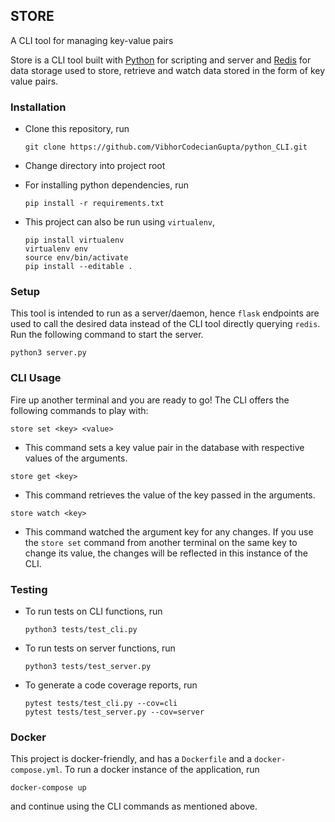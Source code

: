 ## STORE
A CLI tool for managing key-value pairs

Store is a CLI tool built with [Python](https://docs.python.org/3/) for scripting and server and [Redis](https://redis.io/) for data storage used to store, retrieve and watch data stored in the form of key value pairs.

### Installation

- Clone this repository, run
  ```
  git clone https://github.com/VibhorCodecianGupta/python_CLI.git
  ```

- Change directory into project root

- For installing python dependencies, run
  ```
  pip install -r requirements.txt
  ```

- This project can also be run using `virtualenv`,
    ```
    pip install virtualenv
    virtualenv env
    source env/bin/activate
    pip install --editable .
    ```

### Setup

 This tool is intended to run as a server/daemon, hence `flask` endpoints are used to call the desired data instead of the CLI tool directly querying `redis`.
 Run the following command to start the server.
   ```
   python3 server.py
   ```

### CLI Usage

Fire up another terminal and you are ready to go! The CLI offers the following commands to play with:


```
store set <key> <value>
```
- This command sets a key value pair in the database with respective values of the arguments.

```
store get <key>
```
- This command retrieves the value of the key passed in the arguments.

```
store watch <key>
```
- This command watched the argument key for any changes. If you use the `store set` command from another terminal on the same key to change its value, the changes will be reflected in this instance of the CLI.


### Testing

- To run tests on CLI functions, run
  ```
  python3 tests/test_cli.py
  ```

- To run tests on server functions, run
  ```
  python3 tests/test_server.py
  ```

- To generate a code coverage reports, run
  ```
  pytest tests/test_cli.py --cov=cli
  pytest tests/test_server.py --cov=server
  ```
### Docker

This project is docker-friendly, and has a `Dockerfile` and a `docker-compose.yml`. To run a docker instance of the application, run
  ```
  docker-compose up
  ```
and continue using the CLI commands as mentioned above.


